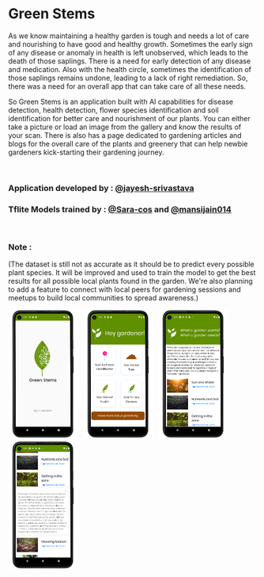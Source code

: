 # Green Stems

As we know maintaining a healthy garden is tough and needs a lot of care and nourishing to have good and healthy growth. Sometimes the early sign of any disease or anomaly in health is left unobserved, which leads to the death of those saplings. There is a need for early detection of any disease and medication. Also with the health circle, sometimes the identification of those saplings remains undone, leading to a lack of right remediation. So, there was a need for an overall app that can take care of all these needs.

So Green Stems is an application built with AI capabilities for disease detection, health detection, flower species identification and soil identification for better care and nourishment of our plants. You can either take a picture or load an image from the gallery and know the results of your scan. There is also has a page dedicated to gardening articles and blogs for the overall care of the plants and greenery that can help newbie gardeners kick-starting their gardening journey.

<br />

### Application developed by : [@jayesh-srivastava](https://github.com/jayesh-srivastava)
### Tflite Models trained by : [@Sara-cos](https://github.com/Sara-cos) and [@mansijain014](https://github.com/mansijain014) 

<br />

### Note :
(The dataset is still not as accurate as it should be to predict every possible plant species. It will be improved and used to train the model to get the best results for all possible local plants found in the garden.
We're also planning to add a feature to connect with local peers for gardening sessions and meetups to build local communities to spread awareness.)



<img src="https://github.com/jayesh-srivastava/GreenStems/blob/main/Assets/device-2021-07-05-145648_framed.png" width="28%">&ensp; <img src="https://github.com/jayesh-srivastava/GreenStems/blob/main/Assets/device-2021-07-05-145820_framed.png" width="28%">&ensp; <img src="https://github.com/jayesh-srivastava/GreenStems/blob/main/Assets/device-2021-07-06-152639_framed.png" width="28%">&ensp; <img src="https://github.com/jayesh-srivastava/GreenStems/blob/main/Assets/device-2021-07-06-152703_framed.png" width="28%">&ensp;

